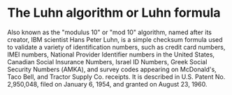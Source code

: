 # The Luhn algorithm or Luhn formula
Also known as the "modulus 10" or "mod 10" algorithm, named after its creator, IBM scientist Hans Peter Luhn, is a simple checksum formula used to validate a variety of identification numbers, such as credit card numbers, IMEI numbers, National Provider Identifier numbers in the United States, Canadian Social Insurance Numbers, Israel ID Numbers, Greek Social Security Numbers (ΑΜΚΑ), and survey codes appearing on McDonald's, Taco Bell, and Tractor Supply Co. receipts. It is described in U.S. Patent No. 2,950,048, filed on January 6, 1954, and granted on August 23, 1960.
